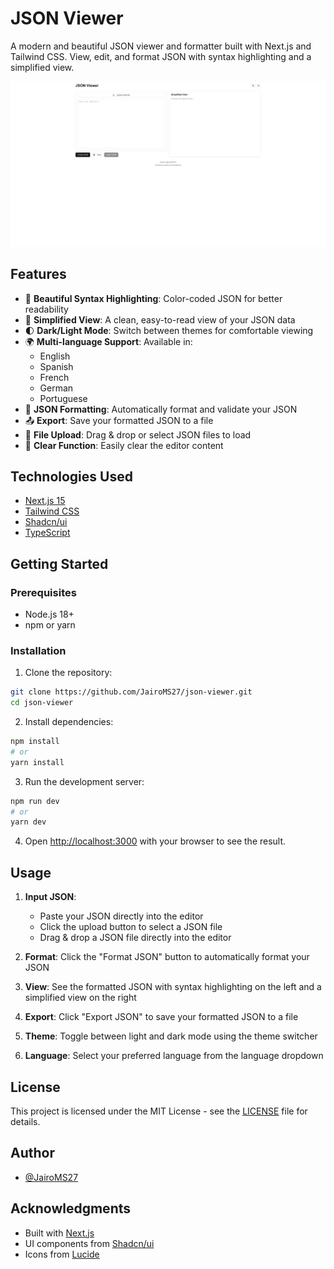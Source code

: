 # JSON Viewer

A modern and beautiful JSON viewer and formatter built with Next.js and Tailwind CSS. View, edit, and format JSON with syntax highlighting and a simplified view.

![JSON Viewer Screenshot](public/screenshot.png)

## Features

- 🎨 **Beautiful Syntax Highlighting**: Color-coded JSON for better readability
- 👀 **Simplified View**: A clean, easy-to-read view of your JSON data
- 🌓 **Dark/Light Mode**: Switch between themes for comfortable viewing
- 🌍 **Multi-language Support**: Available in:
  - English
  - Spanish
  - French
  - German
  - Portuguese
- 📝 **JSON Formatting**: Automatically format and validate your JSON
- 📤 **Export**: Save your formatted JSON to a file
- 📁 **File Upload**: Drag & drop or select JSON files to load
- 🧹 **Clear Function**: Easily clear the editor content

## Technologies Used

- [Next.js 15](https://nextjs.org/)
- [Tailwind CSS](https://tailwindcss.com/)
- [Shadcn/ui](https://ui.shadcn.com/)
- [TypeScript](https://www.typescriptlang.org/)

## Getting Started

### Prerequisites

- Node.js 18+ 
- npm or yarn

### Installation

1. Clone the repository:
```bash
git clone https://github.com/JairoMS27/json-viewer.git
cd json-viewer
```

2. Install dependencies:
```bash
npm install
# or
yarn install
```

3. Run the development server:
```bash
npm run dev
# or
yarn dev
```

4. Open [http://localhost:3000](http://localhost:3000) with your browser to see the result.

## Usage

1. **Input JSON**: 
   - Paste your JSON directly into the editor
   - Click the upload button to select a JSON file
   - Drag & drop a JSON file directly into the editor

2. **Format**: Click the "Format JSON" button to automatically format your JSON
3. **View**: See the formatted JSON with syntax highlighting on the left and a simplified view on the right
4. **Export**: Click "Export JSON" to save your formatted JSON to a file
5. **Theme**: Toggle between light and dark mode using the theme switcher
6. **Language**: Select your preferred language from the language dropdown

## License

This project is licensed under the MIT License - see the [LICENSE](LICENSE) file for details.

## Author

- [@JairoMS27](https://github.com/JairoMS27)

## Acknowledgments

- Built with [Next.js](https://nextjs.org/)
- UI components from [Shadcn/ui](https://ui.shadcn.com/)
- Icons from [Lucide](https://lucide.dev/)
